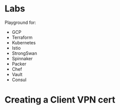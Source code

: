 # Labs

Playground for:

* GCP
* Terraform
* Kubernetes
* Istio
* StrongSwan
* Spinnaker
* Packer
* Chef
* Vault
* Consul

# Creating a Client VPN cert

```

```
